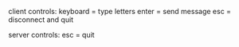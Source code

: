 client controls:
	keyboard = type letters
	enter = send message
	esc = disconnect and quit
	
server controls:
	esc = quit
